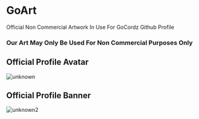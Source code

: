 # GoArt
Official Non Commercial Artwork In Use For GoCordz Github Profile


### Our Art May Only Be Used For Non Commercial Purposes Only

## Official Profile Avatar
![unknown](https://user-images.githubusercontent.com/116932476/198798190-2a79d6c0-049e-4dde-a622-df68f042b296.png)


## Official Profile Banner
![unknown2](https://user-images.githubusercontent.com/116932476/198798706-1a10c908-de7c-4aaa-8a0b-d1fabd634d3a.png)

